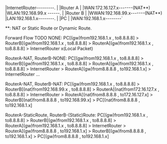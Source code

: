 
|InternetRouter---------.
			|
|Router A		|
|WAN:172.16.127.x-------(NAT**)
|WLAN:192.168.99.x ------.
			 |
|Router B		 |
|WWAN:192.168.99.x-------(NAT**)
|LAN:192.168.1.x--------.
			|
|PC			|
|WAN:192.168.1.x--------`


**: NAT or Static Route or Dynamic Route.

Forward Flow TODO
NONE:
PC[(gw)from192.168.1.x , to8.8.8.8] >
RouterB[(gw)from192.168.1.x , to8.8.8.8] >
RouterA[(gw)from192.168.1.x , to8.8.8.8] >
InternetRouter x(Local Packet)

RouterA-NAT, RouterB-NONE:
PC[(gw)from192.168.1.x , to8.8.8.8] >
RouterB[(gw)from192.168.1.x , to8.8.8.8] >
RouterA[(gw)from192.168.1.x , to8.8.8.8] >
InternetRouter >
RouterA[(gw)from8.8.8.8 , to192.168.1.x] >
InternetRouter ...

RouterA-NAT, RouterB-NAT:
PC[(gw)from192.168.1.x , to8.8.8.8] >
RouterB[(nat)from192.168.99.x , to8.8.8.8] >
RouterA[(nat)from172.16.127.x , to8.8.8.8] >
InternetRouter >
RouterA[(nat)from8.8.8.8 , to172.16.127.x] >
RouterB[(nat)from8.8.8.8 , to192.168.99.x] >
PC[(nat)from8.8.8.8 , to192.168.1.x]

RouterA-StaticRoute, RouterB-(Static)Route:
PC[(gw)from192.168.1.x , to8.8.8.8] >
RouterB[(gw)from192.168.1.x , to8.8.8.8] >
RouterA[(gw)from192.168.1.x , to8.8.8.8] >
InternetRouter >
RouterA[(gw)from8.8.8.8 , to192.168.1.x] >
RouterB[(gw)from8.8.8.8 , to192.168.1.x] >
PC[(gw)from8.8.8.8 , to192.168.1.x]

